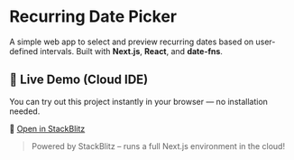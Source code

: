# Recurring Date Picker

A simple web app to select and preview recurring dates based on user-defined intervals. Built with **Next.js**, **React**, and **date-fns**.

## 🚀 Live Demo (Cloud IDE)

You can try out this project instantly in your browser — no installation needed.

🔗 [Open in StackBlitz](https://stackblitz.com/~/github.com/RamyaChinnapattu/recurring-date-picker)

> Powered by StackBlitz – runs a full Next.js environment in the cloud!
